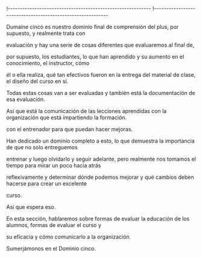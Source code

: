 !-----------------------------------------------------------
!-----------------------------------------------------------

Dumaine cinco es nuestro dominio final de comprensión del plus, por supuesto, y realmente trata con

evaluación y hay una serie de cosas diferentes que evaluaremos al final de,

por supuesto, los estudiantes, lo que han aprendido y su aumento en el conocimiento, el instructor, cómo

él o ella realiza, qué tan efectivos fueron en la entrega del material de clase, el diseño del curso en sí.

Todas estas cosas van a ser evaluadas y también está la documentación de esa evaluación.

Así que está la comunicación de las lecciones aprendidas con la organización que está impartiendo la formación.

con el entrenador para que puedan hacer mejoras.

Han dedicado un dominio completo a esto, lo que demuestra la importancia de que no solo entreguemos

entrenar y luego olvidarlo y seguir adelante, pero realmente nos tomamos el tiempo para mirar un poco hacia atrás

reflexivamente y determinar dónde podemos mejorar y qué cambios deben hacerse para crear un excelente

curso.

Así que espera eso.

En esta sección, hablaremos sobre formas de evaluar la educación de los alumnos, formas de evaluar el curso y

su eficacia y cómo comunicarlo a la organización.

Sumerjámonos en el Dominio cinco.